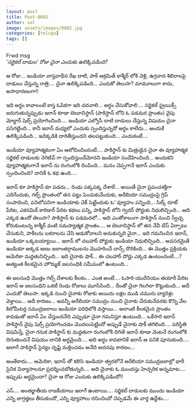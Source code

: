 ```yaml
---
layout: post
title: Post-0002
author: sal
image: assets/images/0002.jpg
categories: [telugu]
tags: []
---
```

Frwd msg  <br>
 *‘సర్జికల్ దాడుల’ రోజు చైనా ఎందుకు ఉలిక్కిపడింది?*  <br>
   <br>
 ఆ రోజు… ఇండియా వాస్తవాధీన రేఖ దాటి, పాక్ ఆక్రమిత్ కాశ్మీర్ లోకి వెళ్లి, ఉగ్రవాద శిబిరాలపై దాడులు చేస్తున్న రాత్రి…. చైనా ఉలిక్కిపడింది… ఎందుకో తెలుసా? మామూలుగా కాదు, అసాధారణంగా!!  <br>
   <br>
 ఇది అర్థం కావాలంటే కాస్త ఓపికగా ఇది చదవాలి… అర్థం చేసుకోవాలి…. సర్జికల్ స్ట్రయిక్స్ జరుగుతున్నప్పుడు ఇరాన్ కూడా బెలూచిస్థాన్ (పాకిస్థాన్ లోని ఓ పడమర ప్రాంతం) వైపు మోర్టార్ షెల్స్ ప్రయోగించింది…. ఇండియా ఎల్వోసీ దాటి దాడులు చేస్తున్న విషయం చైనా పసిగట్టింది… కానీ ఇరాన్ మధ్యలో ఎందుకు స్పందిస్తున్నదో అర్థం కాలేదు… అందుకే ఉలిక్కిపడింది… ఇదెక్కడికి దారితీస్తుందని తలపట్టుకుంది… ఎందుకంటే….  <br>
   <br>
 ఇండియా వ్యూహాత్మకంగా ఏం ఆలోచించిందంటే…. పాకిస్థాన్ కు మిత్రుడైన చైనా ఈ వ్యూహాత్మక సర్జికల్ దాడులకు నెగెటివ్ గా  స్పందిస్తుందేమోనని ఇండియా సందేహించింది… అందుకని వ్యూహాత్మకంగానే ఇరాన్ ను రంగంలోకి దింపింది… మనం చెప్పగానే ఇరాన్ ఎందుకు స్పందించింది? దానికీ ఓ కథ ఉంది….  <br>
   <br>
 ఇరాన్ కూ పాకిస్థాన్ కూ పడదు… రెండు పక్కపక్క దేశాలే… అయితే చైనా ప్రపంచశక్తిగా ఎదిగేందుకు, గల్ఫ్ ప్రాంతంలో తన పట్టు పెంచుకునేందుకు, అరేబియా సముద్రంపై గ్రిప్ సంపాదించి, పనిలోపనిగా ఇండియాకు చెక్ పెట్టేందుకు ఓ‘ వ్యూహం పన్నింది… సిల్క్ రూట్ పేరిట, ఎకనమిక్ కారిడార్ పేరిట కథలు పన్ని, పాకిస్థాన్ లోని గ్వదర్ పోర్టుకు నిధులిచ్చింది… అది ఎక్కడ ఉందో తెలుసా? పాకిస్థాన్ కు పడమరలో… అది ఎంతోకాలంగా పాకిస్థాన్ నుంచి స్వేచ్ఛ కోరుకుంటున్న కాశ్మీర్ వంటి సమస్యాత్మక ప్రాంతం…. ఆ బెలూచిస్థాన్ లో తన నేవీ బేస్ ఏర్పాటు చేసుకుని, పాకీలను బకరాలను చేసి ఆడుకోవాలని అనుకున్నది చైనా… ఇది గమనించిన ఇరాన్, ఇండియా ఒక్కటయ్యాయి… ఇరాన్ లో చబహార్ పోర్టుకు ఇండియా నిధులిచ్చింది… అవసరమైతే ఇండియా అక్కడ అణు జలాంతర్గాములను మొహరించే చాన్స్ దొరికింది… ఈ మొత్తం ప్రక్రియకు అమెరికా మద్దతునిచ్చింది… ఇది చైనాకు షాక్… ఈ చబహార్ పోర్టు ఎక్కడ ఉంటుందంటే….? అత్యంత కీలకమైన హొర్ముజ్ జలసంధికి సమీపంలో ఉంటుంది…  <br>
   <br>
 ఈ జలసంధి మొత్తం గల్ప్ దేశాలకు కీలకం… ఎంత అంటే…. ఓసారి యురేనియం తయారీ పేరిట ఇరాన్ ఆ జలసంధిని ఒకటీ రెండు రోజులు మూసేసింది… దీంతో చైనా గిలగిలా కొట్టుకుంది… అదీ ఎందుకో తెలుసా. ఇక్కడి నుంచి చైనాకు రోజుకు అయిదు లక్షల ముడి చమురు బ్యారెళ్లు వెళ్తాయి… అదీ కారణం… అవన్నీ అరేబియా సముద్రం నుంచి చైనాకు చేరుకునేవరకు కొన్ని వేల కిలోమీటర్ల సముద్రజలాలు ఇండియా పరిధిలోకి వస్తాయి… అలాంటి కీలకమైన ప్రాంతం కావడంతో ఇరాన్ ఏం చేస్తుందనేది ఎప్పుడూ చైనా గమనిస్తూ ఉంటుంది… ఒకేసారి ఇరాన్ పాకిస్థాన్ వైపు షెల్స్ ప్రయోగించడం మొదలుపెట్టిందో అప్పుడే చైనాకు షాక్ తగిలింది…. పరిస్థితి విషమిస్తే, చైనా గనుక పాకిస్థాన్ కు మద్దతుగా రంగంలోకి దిగితే ఇరాన్ కూడా వెంటనే రంగంలోకి దిగుతుందనే విషయం దానికి అర్థమైంది…. అది అర్థం కావటానికే ఇరాన్ ఆ పనికి పూనుకుంది…. అలాగే పాకిస్థాన్ సైన్యం దృష్టి మళ్లించడం అనేది అదనపు కారణం…  <br>
   <br>
 అంతేకాదు…. అమెరికా, ఇరాన్ తో కలిసి ఇండియా త్వరలోనే అరేబియా సముద్రజలాల్లో భారీ సైనిక విన్యాసాలనూ ప్రదర్శించబోతున్నది…. అది చైనాకు ఓ ముందస్తు హెచ్చరిక అన్నమాట…. ఇప్పుడు అర్థమైందా? చైనా ఆ రోజు ఎందుకు ఉలిక్కిపడిందో!!  <br>
   <br>
 ఎస్…. అంతర్జాతీయ రాజకీయాలు ఇలాగే ఉంటాయి…. సర్జికల్ దాడులకు ముందు ఇండియా ఎన్ని జాగ్రత్తలు తీసుకుందో, ఎన్ని వ్యూహాలు రచించిందో చెప్పడమే ఈ వార్త ఉద్దేశం….